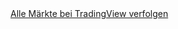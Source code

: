 <!-- TradingView Widget BEGIN -->
<div class="tradingview-widget-container">
  <div class="tradingview-widget-container__widget"></div>
  <div class="tradingview-widget-copyright"><a href="https://de.tradingview.com/" rel="noopener nofollow" target="_blank"><span class="blue-text">Alle Märkte bei TradingView verfolgen</span></a></div>
  <script type="text/javascript" src="https://s3.tradingview.com/external-embedding/embed-widget-advanced-chart.js" async>
  {
  "width": "1260",
  "height": "680",
  "symbol": "CME_MINI:MNQ1!",
  "interval": "15",
  "timezone": "Europe/Berlin",
  "theme": "dark",
  "style": "1",
  "locale": "de_DE",
  "enable_publishing": false,
  "backgroundColor": "rgba(238, 238, 238, 1)",
  "gridColor": "rgba(0, 0, 0, 0.06)",
  "allow_symbol_change": true,
  "watchlist": [
    "CME_MINI:MES1!",
    "CBOT_MINI:MYM1!"
  ],
  "calendar": false,
  "support_host": "https://www.tradingview.com"
}
  </script>
</div>
<!-- TradingView Widget END -->
